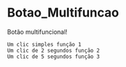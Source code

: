 # Botao_Multifuncao
 Botão multifuncional!

	Um clic simples função 1
	Um clic de 2 segundos função 2
	Um clic de 5 segundos função 3
